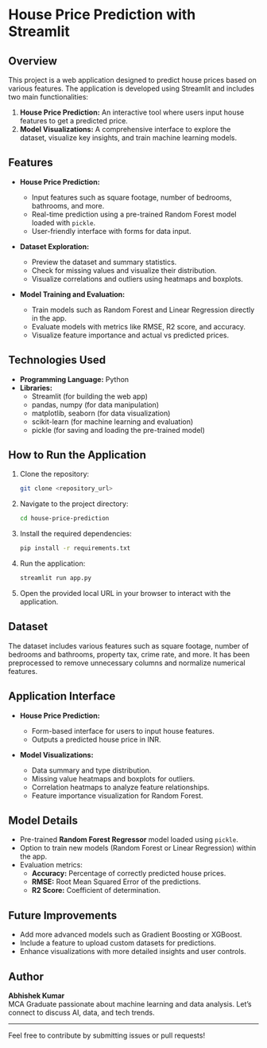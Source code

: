 # House Price Prediction with Streamlit

## Overview
This project is a web application designed to predict house prices based on various features. The application is developed using Streamlit and includes two main functionalities:

1. **House Price Prediction:** An interactive tool where users input house features to get a predicted price.
2. **Model Visualizations:** A comprehensive interface to explore the dataset, visualize key insights, and train machine learning models.

## Features
- **House Price Prediction:**
  - Input features such as square footage, number of bedrooms, bathrooms, and more.
  - Real-time prediction using a pre-trained Random Forest model loaded with `pickle`.
  - User-friendly interface with forms for data input.

- **Dataset Exploration:**
  - Preview the dataset and summary statistics.
  - Check for missing values and visualize their distribution.
  - Visualize correlations and outliers using heatmaps and boxplots.

- **Model Training and Evaluation:**
  - Train models such as Random Forest and Linear Regression directly in the app.
  - Evaluate models with metrics like RMSE, R2 score, and accuracy.
  - Visualize feature importance and actual vs predicted prices.

## Technologies Used
- **Programming Language:** Python
- **Libraries:**
  - Streamlit (for building the web app)
  - pandas, numpy (for data manipulation)
  - matplotlib, seaborn (for data visualization)
  - scikit-learn (for machine learning and evaluation)
  - pickle (for saving and loading the pre-trained model)

## How to Run the Application
1. Clone the repository:
   ```bash
   git clone <repository_url>
   ```
2. Navigate to the project directory:
   ```bash
   cd house-price-prediction
   ```
3. Install the required dependencies:
   ```bash
   pip install -r requirements.txt
   ```
4. Run the application:
   ```bash
   streamlit run app.py
   ```
5. Open the provided local URL in your browser to interact with the application.

## Dataset
The dataset includes various features such as square footage, number of bedrooms and bathrooms, property tax, crime rate, and more. It has been preprocessed to remove unnecessary columns and normalize numerical features.

## Application Interface
- **House Price Prediction:**
  - Form-based interface for users to input house features.
  - Outputs a predicted house price in INR.

- **Model Visualizations:**
  - Data summary and type distribution.
  - Missing value heatmaps and boxplots for outliers.
  - Correlation heatmaps to analyze feature relationships.
  - Feature importance visualization for Random Forest.

## Model Details
- Pre-trained **Random Forest Regressor** model loaded using `pickle`.
- Option to train new models (Random Forest or Linear Regression) within the app.
- Evaluation metrics:
  - **Accuracy:** Percentage of correctly predicted house prices.
  - **RMSE:** Root Mean Squared Error of the predictions.
  - **R2 Score:** Coefficient of determination.

## Future Improvements
- Add more advanced models such as Gradient Boosting or XGBoost.
- Include a feature to upload custom datasets for predictions.
- Enhance visualizations with more detailed insights and user controls.

## Author
**Abhishek Kumar**  
MCA Graduate passionate about machine learning and data analysis. Let’s connect to discuss AI, data, and tech trends.

---
Feel free to contribute by submitting issues or pull requests!

